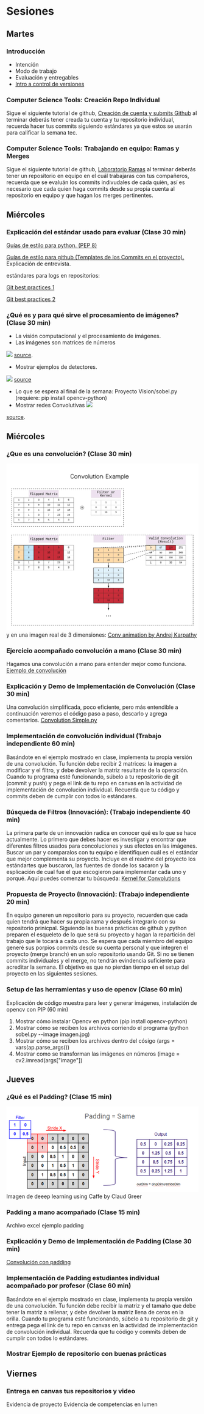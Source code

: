 # Sesiones

## Martes

### Introducción
* Intención
* Modo de trabajo 
* Evaluación y entregables
* [Intro a control de versiones](Files/Git.pptx)

### Computer Science Tools: Creación Repo Individual 

Sigue el siguiente tutorial de github, [Creación de cuenta y submits Github](Files/Laboratorio%20GitHub.pdf)
al terminar deberás tener creada tu cuenta y tu repositorio individual, recuerda hacer tus commits siguiendo estándares ya que estos se usarán para calificar la semana tec.


### Computer Science Tools: Trabajando en equipo: Ramas y Merges
Sigue el siguiente tutorial de github, [Laboratorio Ramas](Files/Laboratorio%20Ramas.pdf)
al terminar deberás tener un repositorio en equipo  en el cuál trabajaras con tus compañeros, recuerda que se evaluán los commits indivudales de cada quién, así es necesario que cada quien haga commits desde su propia cuenta al repositorio en equipo y que hagan los merges pertinentes.


## Miércoles

### Explicación del estándar usado para evaluar (Clase 30 min)
[Guías de estilo para python.  (PEP 8)](https://www.python.org/dev/peps/pep-0008/)

[Guías de estilo para github   (Templates de los Commits en el proyecto).](https://medium.com/@nawarpianist/git-commit-best-practices-dab8d722de99)
Explicación de entrevista.

estándares para logs en repositorios:

[Git best practices 1](https://medium.com/@nawarpianist/git-commit-best-practices-dab8d722de99)

[Git best practices 2](https://deepsource.io/blog/git-best-practices/)


### ¿Qué es y para qué sirve el procesamiento de imágenes? (Clase 30 min)
* La visión computacional y el procesamiento de imágenes.
* Las imágenes son matrices de números

![](https://miro.medium.com/max/4200/1*wRxkeTA81ORWT_EZdAJlpg.png)
[source](https://becominghuman.ai/real-computer-vision-for-mobile-and-embedded-part-1-c04ea8b9fd26).
* Mostrar ejemplos de detectores. 

![](https://docs.opencv.org/master/gradients.jpg) 
[source](https://docs.opencv.org/master/d5/d0f/tutorial_py_gradients.html)
* Lo que se espera al final de la semana: Proyecto Vision/sobel.py (requiere: pip install opencv-python) 
* Mostrar redes Convolutivas 
![](https://miro.medium.com/max/1225/1*8glEk7UHJHUS297DrcFk4g.jpeg) 

[source](https://becominghuman.ai/real-computer-vision-for-mobile-and-embedded-part-1-c04ea8b9fd26).

## Miércoles

### ¿Que es una convolución?  (Clase 30 min)
![](Images/Convolution.jpeg)
y en una imagen real de 3 dimensiones:
[Conv animation by Andrej Karpathy](https://pathmind.com/wiki/convolutional-network) 

### Ejercicio acompañado convolución a mano  (Clase 30 min)
Hagamos una convolución a mano para entender mejor como funciona.
[Ejemplo de convolución](Files/examples%20convolution.xlsx)

### Explicación y Demo de Implementación de Convolución  (Clase 30 min)
Una convolución simplificada, poco eficiente, pero más entendible a continuación veremos el código paso a paso, descarlo y agrega comentarios.
[Convolution Simple.py](Scripts/Ejemplos/simple_conv.py)

### Implementación de convolución individual (Trabajo independiente 60 min)
Basándote en el ejemplo mostrado en clase, implementa tu propia versión de una convolución. Tu función debe recibir 2 matrices: la imagen a modificar y el filtro, y debe devolver la matriz resultante de la operación.
Cuando tu programa esté funcionando, súbelo a tu repositorio de git (commit y push) y pega el link de tu repo en canvas en la actividad de implementación de convolución individual. Recuerda que tu código y commits deben de cumplir con todos lo estándares.   

### Búsqueda de Filtros (Innovación): (Trabajo independiente 40 min)
La primera parte de un innovación radica en conocer qué es lo que se hace actualmente. Lo primero que debes hacer es investigar y encontrar que diferentes filtros usados para concoluciones y sus efectos en las imágenes. Buscar un par y comparalos con tu equipo e identifiquen cuál es el estándar que mejor complementa su proyecto. Incluye en el readme del proyecto los estándartes que buscaron, las fuentes de donde los sacaron y la esplicación de cual fue el que escogieron para implementar cada uno y porqué.
Aquí puedes comenzar tu búsqueda:
[Kernel for Convolutions](https://aishack.in/tutorials/image-convolution-examples/)


### Propuesta de Proyecto (Innovación): (Trabajo independiente 20 min)
En equipo generen un repositorio para su proyecto, recuerden que cada quien tendrá que hacer su propia rama y después integrarlo con su repositorio prinicpal.
Siguiendo las buenas prácticas de github y python preparen el esqueleto de lo que será su proyecto y hagan la repartición del trabajo que le tocará a cada uno. Se espera que cada miembro del equipo generé sus porpios commits desde su cuenta personal y que integren el proyecto (merge branch) en un solo repositorio usando Git. Si no se tienen commits individuales y el merge, no tendrán evindencia suficiente para acreditar la semana. El objetivo es que no pierdan tiempo en el setup del proyecto en las siguientes sesiones.


### Setup de las herramientas y uso de opencv (Clase 60 min)
Explicación de código muestra para leer y generar imágenes, instalación de opencv con PIP (60 min)
1. Mostrar cómo instalar Opencv en python                          (pip install opencv-python)
2. Mostrar cómo se reciben los archivos corriendo el programa      (python sobel.py  --image imagen.jpg) 
3. Mostrar cómo se reciben los archivos dentro del cósigo          (args = vars(ap.parse_args()) 
4. Mostrar como se transforman las imágenes en números             (image = cv2.imread(args["image"])

## Jueves

### ¿Qué es el Padding? (Clase 15 min)
![](Images/1_noYcUAa_P8nRilg3Lt_nuA.png)
Imagen de deeep learning using Caffe by Claud Greer

### Padding a mano acompañado (Clase 15 min)
Archivo excel ejemplo padding

### Explicación y Demo de Implementación de Padding (Clase 30 min)
[Convolución con padding](Scripts/Ejemplos/convolution.py)

### Implementación de Padding estudiantes individual acompañado por profesor  (Clase 60 min)
Basándote en el ejemplo mostrado en clase, implementa tu propia versión de una convolución. Tu función debe recibir la matriz y el tamaño que debe tener la matriz a rellenar, y debe devolver la matriz llena de ceros en la orilla.
Cuando tu programa esté funcionando, súbelo a tu repositorio de git y entrega pega el link de tu repo en canvas en la actividad de implementación de convolución individual. Recuerda que tu código y commits deben de cumplir con todos lo estándares.

### Mostrar Ejemplo de repositorio con buenas prácticas

## Viernes

### Entrega en canvas tus repositorios y video
Evidencia de proyecto
Evidencia de competencias en lumen
